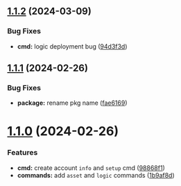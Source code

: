 ## [1.1.2](https://github.com/harshrastogiexe/moi-cli/compare/v1.1.1...v1.1.2) (2024-03-09)


### Bug Fixes

* **cmd:** logic deployment bug ([94d3f3d](https://github.com/harshrastogiexe/moi-cli/commit/94d3f3dc31c7f9c46acf577c3cf7732b5de541be))

## [1.1.1](https://github.com/harshrastogiexe/moi-cli/compare/v1.1.0...v1.1.1) (2024-02-26)


### Bug Fixes

* **package:** rename pkg name ([fae6169](https://github.com/harshrastogiexe/moi-cli/commit/fae61697d2682ebb2217d9876f33f4d5a9791940))

# [1.1.0](https://github.com/harshrastogiexe/moi-cli/compare/v1.0.0...v1.1.0) (2024-02-26)


### Features

* **cmd:** create account `info` and `setup` cmd ([98868f1](https://github.com/harshrastogiexe/moi-cli/commit/98868f1bcbe71df7412c23433719458da094919b))
* **commands:** add `asset` and `logic` commands ([1b9af8d](https://github.com/harshrastogiexe/moi-cli/commit/1b9af8d8b0a108579fd1b4ca7bd52395ee04a60c))
